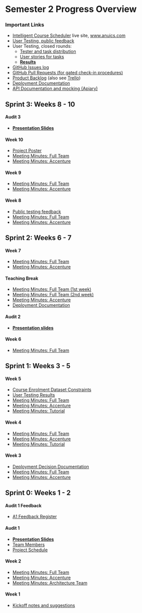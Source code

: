 # Semester 2 Progress Overview

### Important Links

* [Intelligent Course Scheduler](https://www.anuics.com) live site, www.anuics.com
* [User Testing, public feedback](Sprint_2/public-testing-feedback.md)
* User Testing, closed rounds: 
  - [Tester and task distribution](Sprint_1/test-distribution.md)
  - [User stories for tasks](Sprint_1/user-story.md)
  - [**Results**](Sprint_1/user-testing.md)
* [GitHub Issues log](https://github.com/AICourseSelection/courseai/issues?utf8=%E2%9C%93&q=is%3Aissue)
* [GitHub Pull Requests (for gated check-in procedures)](https://github.com/AICourseSelection/courseai/pulls?utf8=%E2%9C%93&q=is%3Apr)
* [Product Backlog](product-backlog.md) (also see [Trello](https://trello.com/b/lNhn5e9R/))
* [Deployment Documentation](Sprint_2/deployment-documentation.md)
* [API Documentation and mocking (Apiary)](https://courseai.docs.apiary.io/)

## Sprint 3: Weeks 8 - 10

#### Audit 3

* [**Presentation Slides**](https://docs.google.com/presentation/d/1DNmyca-7YUOlFmNhRQ0d_GEcVf9OkiGWGtCdjapopEg/edit?usp=sharing)

#### Week 10

* [Project Poster](Sprint_2/PDF/project-poster-2.pdf)
* [Meeting Minutes: Full Team](Sprint_2/team-week-10-minutes.md)
* [Meeting Minutes: Accenture](Sprint_2/accenture-week-10-minutes.md)

#### Week 9

* [Meeting Minutes: Full Team](Sprint_2/team-week-9-minutes.md)
* [Meeting Minutes: Accenture](Sprint_2/accenture-week-9-minutes.md)

#### Week 8

* [Public testing feedback](Sprint_2/public-testing-feedback.md)
* [Meeting Minutes: Full Team](Sprint_2/team-week-8-minutes.md)
* [Meeting Minutes: Accenture](Sprint_2/accenture-week-8-minutes.md)

## Sprint 2: Weeks 6 - 7

#### Week 7

* [Meeting Minutes: Full Team](Sprint_2/team-week-7-minutes.md)
* [Meeting Minutes: Accenture](Sprint_2/accenture-week-7-minutes.md)

#### Teaching Break

* [Meeting Minutes: Full Team (1st week)](Sprint_2/team-break-week-1-minutes.md)
* [Meeting Minutes: Full Team (2nd week)](Sprint_2/team-break-week-1-minutes.md)
* [Meeting Minutes: Accenture](Sprint_2/accenture-week-6-minutes.md)
* [Deployment Documentation](Sprint_2/deployment-documentation.md)

#### Audit 2

* **[Presentation slides](https://docs.google.com/presentation/d/1ifcSjrgrL0wdElroLccQmKwoidtlPBroV2QmwyU74cI/edit?usp=sharing)**


#### Week 6

* [Meeting Minutes: Full Team](Sprint_2/team-week-6-minutes.md)

## Sprint 1: Weeks 3 - 5

#### Week 5

* [Course Enrolment Dataset Constraints](course-enrolment-dataset-constraints.md)
* [User Testing Results](Sprint_1/user-testing.md)
* [Meeting Minutes: Full Team](Sprint_1/team-week-5-minutes.md)
* [Meeting Minutes: Accenture](Sprint_1/accenture-week-5-minutes.md)
* [Meeting Minutes: Tutorial](Sprint_1/tutorial-week-5-minutes.md)

#### Week 4

* [Meeting Minutes: Full Team](Sprint_1/team-week-4-minutes.md)
* [Meeting Minutes: Accenture](Sprint_1/accenture-week-4-minutes.md)
* [Meeting Minutes: Tutorial](Sprint_1/tutorial-week-4-minutes.md)

#### Week 3

* [Deployment Decision Documentation](Sprint_1/deployment-decisions.md)
* [Meeting Minutes: Full Team](Sprint_1/team-week-3-minutes.md)
* [Meeting Minutes: Accenture](Sprint_1/accenture-week-3-minutes.md)

## Sprint 0: Weeks 1 - 2

#### Audit 1 Feedback
* [A1 Feedback Register](https://docs.google.com/spreadsheets/d/1F2NP-vgWbB0HpWlc_H7L85UJ_gTzK-F6HnkLpG5QA14/edit?usp=sharing)

#### Audit 1
* **[Presentation Slides](https://docs.google.com/presentation/d/1Ae8ik7Atvc_3EnimkYWZ8D8zZCJkSxFT_T0EhWcpCA0/edit?usp=sharing)**
* [Team Members](Sprint_0/PDF/Team_Members.pdf)
* [Project Schedule](Sprint_0/PDF/Schedule.pdf)
#### Week 2
* [Meeting Minutes: Full Team](Sprint_0/team-week-2-minutes.md)
* [Meeting Minutes: Accenture](Sprint_0/accenture-week-2-minutes.md)
* [Meeting Minutes: Architecture Team](Sprint_0/backend-week-2-minutes.md)

#### Week 1
* [Kickoff notes and suggestions](Sprint_0/kickoff.md)
